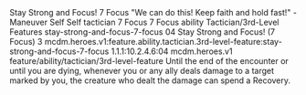 <ability>
  <name>Stay Strong and Focus!</name>
  <cost>7 Focus</cost>
  <flavor>&quot;We can do this! Keep faith and hold fast!&quot;</flavor>
  <keywords>
    <keyword>-</keyword>
  </keywords>
  <type>Maneuver</type>
  <distance>Self</distance>
  <target>Self</target>
  <metadata>
    <class>tactician</class>
    <cost>7 Focus</cost>
    <cost_amount>7</cost_amount>
    <cost_resource>Focus</cost_resource>
    <feature_type>ability</feature_type>
    <file_dpath>Tactician/3rd-Level Features</file_dpath>
    <item_id>stay-strong-and-focus-7-focus</item_id>
    <item_index>04</item_index>
    <item_name>Stay Strong and Focus! (7 Focus)</item_name>
    <level>3</level>
    <scc>mcdm.heroes.v1:feature.ability.tactician.3rd-level-feature:stay-strong-and-focus-7-focus</scc>
    <scdc>1.1.1:10.2.4.6:04</scdc>
    <source>mcdm.heroes.v1</source>
    <type>feature/ability/tactician/3rd-level-feature</type>
  </metadata>
  <effects>
    <effect type="mundane">Until the end of the encounter or until you are dying, whenever you or any ally deals damage to a target marked by you, the creature who dealt the damage can spend a Recovery.</effect>
  </effects>
</ability>
